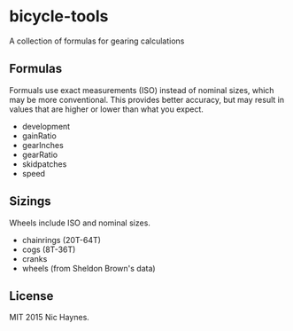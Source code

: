 # bicycle-tools

A collection of formulas for gearing calculations

## Formulas

Formuals use exact measurements (ISO) instead of nominal sizes, which may be more conventional. This provides better accuracy, but may result in values that are higher or lower than what you expect.

* development
* gainRatio
* gearInches
* gearRatio
* skidpatches
* speed

## Sizings

Wheels include ISO and nominal sizes.

* chainrings (20T-64T)
* cogs (8T-36T)
* cranks
* wheels (from Sheldon Brown's data)

## License

MIT 2015 Nic Haynes.
